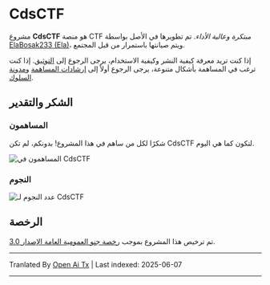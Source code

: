 # CdsCTF

مشروع **CdsCTF** هو منصة CTF _مبتكرة وعالية الأداء_. تم تطويرها في الأصل بواسطة [ElaBosak233 (Ela)](https://github.com/ElaBosak233)، ويتم صيانتها باستمرار من قبل المجتمع.

إذا كنت تريد معرفة كيفية النشر وكيفية الاستخدام، يرجى الرجوع إلى [التوثيق](https://cdsctf.e23.dev). إذا كنت ترغب في المساهمة بأشكال متنوعة، يرجى الرجوع أولاً إلى [إرشادات المساهمة](https://raw.githubusercontent.com/cdsctf/cdsctf/main/.github/CONTRIBUTING.md) و[مدونة السلوك](https://raw.githubusercontent.com/cdsctf/cdsctf/main/.github/CODE_OF_CONDUCT.md).

## الشكر والتقدير

### المساهمون

شكرًا لكل من ساهم في هذا المشروع! بدونكم، لم تكن CdsCTF لتكون كما هي اليوم.

![المساهمون في CdsCTF](https://contrib.rocks/image?repo=cdsctf/cdsctf)

### النجوم

![عدد النجوم لـ CdsCTF](https://starchart.cc/cdsctf/cdsctf.svg?variant=adaptive)

## الرخصة

تم ترخيص هذا المشروع بموجب [رخصة جنو العمومية العامة الإصدار 3.0](https://raw.githubusercontent.com/cdsctf/cdsctf/main/LICENSE).

---

Tranlated By [Open Ai Tx](https://github.com/OpenAiTx/OpenAiTx) | Last indexed: 2025-06-07

---